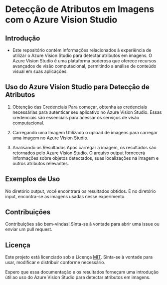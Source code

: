 # Detecção de Atributos em Imagens com o Azure Vision Studio

## Introdução
- Este repositório contém informações relacionados à experiência de utilizar o Azure Vision Studio para detectar atributos em imagens. O Azure Vision Studio é uma plataforma poderosa que oferece recursos avançados de visão computacional, permitindo a análise de conteúdo visual em suas aplicações.

## Uso do Azure Vision Studio para Detecção de Atributos

1. Obtenção das Credenciais
Para começar, obtenha as credenciais necessárias para autenticar seu aplicativo no Azure Vision Studio. Essas credenciais são essenciais para acessar os serviços de visão computacional.

2. Carregando uma Imagem
Utilizado o upload de imagens para carregar uma imagem no Azure Vision Studio. 

3. Analisando os Resultados
Após carregar a imagem, os resultados são retornados pelo Azure Vision Studio. O arquivo output fornecerá informações sobre objetos detectados, suas localizações na imagem e outros atributos relevantes.

## Exemplos de Uso

No diretório output, você encontrará os resultados obtidos. E no diretório input, encontra-se as imagens usadas nesse experimento. 

## Contribuições

Contribuições são bem-vindas! Sinta-se à vontade para abrir uma issue ou enviar um pull request.

## Licença

Este projeto está licenciado sob a Licença [MIT](./LICENCE). Sinta-se à vontade para usar, modificar e distribuir conforme necessário.

Espero que essa documentação e os resultados forneçam uma introdução útil ao uso do Azure Vision Studio para detectar atributos em imagens. 
